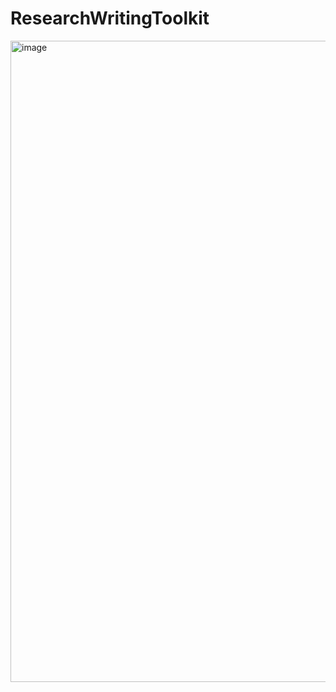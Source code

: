 # ResearchWritingToolkit

<img width="1761" height="1026" alt="image" src="https://github.com/user-attachments/assets/0a22e45d-1555-49cb-8f6d-73b04b0ed920" />


